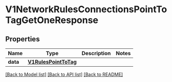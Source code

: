 # V1NetworkRulesConnectionsPointToTagGetOneResponse

## Properties
Name | Type | Description | Notes
------------ | ------------- | ------------- | -------------
**data** | [**V1RulesPointToTag**](V1RulesPointToTag.md) |  | 

[[Back to Model list]](../README.md#documentation-for-models) [[Back to API list]](../README.md#documentation-for-api-endpoints) [[Back to README]](../README.md)

